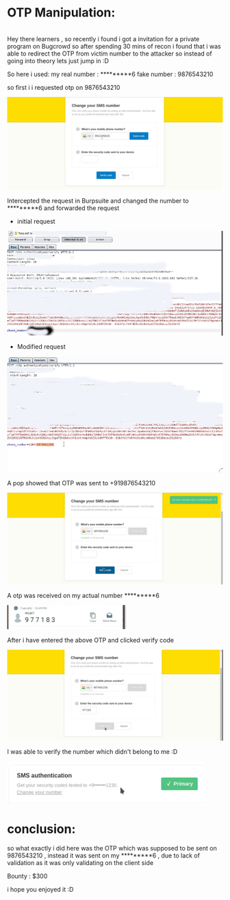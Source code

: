 # OTP Manipulation:
<br>
Hey there learners , so recently i found i got a invitation for a private program on Bugcrowd so after spending 30 mins of recon i found that i was able to redirect the OTP from victim number to the attacker so instead of going into theory lets just jump in :D

So here i used:
my real number : *********6
fake number : 9876543210 

so first i i requested otp on 9876543210 

![](1.png)


 Intercepted the request in Burpsuite and changed the number to *********6
 and forwarded the request

* initial request

![](2.png)

* Modified request 

![](3.png)

A pop showed that OTP was sent to +919876543210

![](4.png)

A otp was received on my actual number *********6

![](5.png)

 After i have entered the above OTP and clicked verify code

![](6.png)

I was able to verify the number which didn't belong to me :D

![](7.png)



# conclusion:

so what exactly i did here was the OTP which was supposed to be sent on 9876543210 , instead it was sent on my *********6 , due to lack of validation as it was only validating on the client side 

Bounty : $300

i hope you enjoyed it :D
